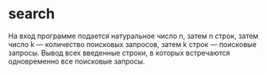 # search
На вход программе подается натуральное число n, затем n строк, затем число k — количество поисковых запросов, затем k строк — поисковые запросы. 
Вывод всех введенные строки, в которых встречаются одновременно все поисковые запросы.
